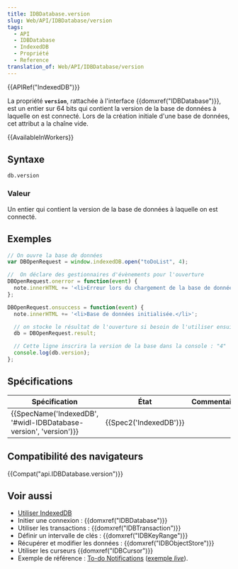 ```yaml
---
title: IDBDatabase.version
slug: Web/API/IDBDatabase/version
tags:
  - API
  - IDBDatabase
  - IndexedDB
  - Propriété
  - Reference
translation_of: Web/API/IDBDatabase/version
---
```

{{APIRef("IndexedDB")}}

La propriété **`version`**, rattachée à l'interface {{domxref("IDBDatabase")}}, est un entier sur 64 bits qui contient la version de la base de données à laquelle on est connecté. Lors de la création initiale d'une base de données, cet attribut a la chaîne vide.

{{AvailableInWorkers}}

## Syntaxe

    db.version

### Valeur

Un entier qui contient la version de la base de données à laquelle on est connecté.

## Exemples

```js
// On ouvre la base de données
var DBOpenRequest = window.indexedDB.open("toDoList", 4);

//  On déclare des gestionnaires d'évènements pour l'ouverture
DBOpenRequest.onerror = function(event) {
  note.innerHTML += '<li>Erreur lors du chargement de la base de données.</li>';
};

DBOpenRequest.onsuccess = function(event) {
  note.innerHTML += '<li>Base de données initialisée.</li>';

  // on stocke le résultat de l'ouverture si besoin de l'utiliser ensuite
  db = DBOpenRequest.result;

  // Cette ligne inscrira la version de la base dans la console : "4"
  console.log(db.version);
};
```

## Spécifications

| Spécification                                                                            | État                         | Commentaires |
| ---------------------------------------------------------------------------------------- | ---------------------------- | ------------ |
| {{SpecName('IndexedDB', '#widl-IDBDatabase-version', 'version')}} | {{Spec2('IndexedDB')}} |              |

## Compatibilité des navigateurs

{{Compat("api.IDBDatabase.version")}}

## Voir aussi

- [Utiliser IndexedDB](/fr/docs/Web/API/API_IndexedDB/Using_IndexedDB)
- Initier une connexion : {{domxref("IDBDatabase")}}
- Utiliser les transactions : {{domxref("IDBTransaction")}}
- Définir un intervalle de clés : {{domxref("IDBKeyRange")}}
- Récupérer et modifier les données : {{domxref("IDBObjectStore")}}
- Utiliser les curseurs {{domxref("IDBCursor")}}
- Exemple de référence : [To-do Notifications](https://github.com/mdn/to-do-notifications/tree/gh-pages) ([exemple _live_](https://mdn.github.io/to-do-notifications/)).
